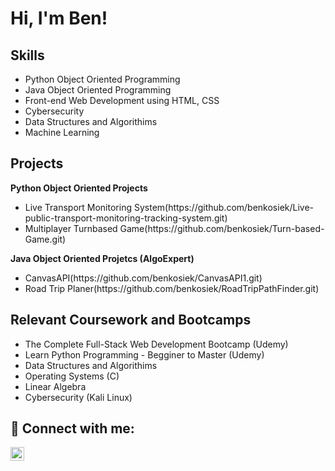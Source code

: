 <h1>Hi, I'm Ben! </h1>
<h2>Skills</h2>
<ul>
  <li>Python Object Oriented Programming</li>
  <li>Java Object Oriented Programming</li>
  <li>Front-end Web Development using HTML, CSS</li>
  <li>Cybersecurity</li>
  <li>Data Structures and Algorithims</li>
  <li>Machine Learning</li>
</ul>

<h2>Projects</h2>
<b>Python Object Oriented Projects</b>
  <ul>
    <li>Live Transport Monitoring System(https://github.com/benkosiek/Live-public-transport-monitoring-tracking-system.git)</li>
    <li>Multiplayer Turnbased Game(https://github.com/benkosiek/Turn-based-Game.git)</li>    
  </ul>
 <b>Java Object Oriented Projetcs (AlgoExpert)</b>
  <ul>
    <li>CanvasAPI(https://github.com/benkosiek/CanvasAPI1.git)</li>
    <li>Road Trip Planer(https://github.com/benkosiek/RoadTripPathFinder.git)</li>
  </ul>

<h2>Relevant Coursework and Bootcamps</h2>
<ul>
  <li>The Complete Full-Stack Web Development Bootcamp (Udemy)</li>
  <li> Learn Python Programming - Begginer to Master (Udemy)</li>
  <li>Data Structures and Algorithims</li>
  <liObject Oriented Design (Python and Java)></li>
  <li>Operating Systems (C)</li>
  <li>Linear Algebra</li>
  <li>Cybersecurity (Kali Linux)</li>

  </ul>

<h2> 🤳 Connect with me:</h2>

[<img align="left" alt="BenedyktKosiek | LinkedIn" width="22px" src="https://cdn.jsdelivr.net/npm/simple-icons@v3/icons/linkedin.svg" />][linkedin]


[linkedin]: https://linkedin.com/in/kosiekbenedykt

<!--
**joshmadakor1/joshmadakor1** is a ✨ _special_ ✨ repository because its `README.md` (this file) appears on your GitHub profile.

Here are some ideas to get you started:

- 🔭 I’m currently working on ...
- 🌱 I’m currently learning ...
- 👯 I’m looking to collaborate on ...
- 🤔 I’m looking for help with ...
- 💬 Ask me about ...
- 📫 How to reach me: ...
- 😄 Pronouns: ...
- ⚡ Fun fact: ...
-->
